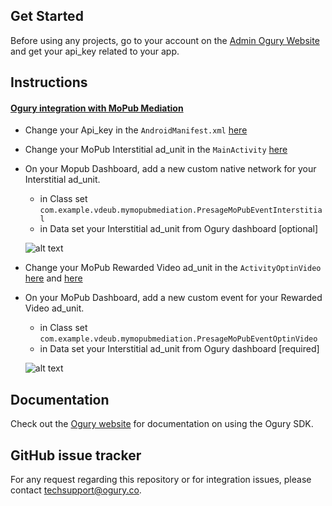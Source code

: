 ## Get Started

Before using any projects, go to your account on the [Admin Ogury Website](https://admin.ogury.co) and get your api_key related to your app.

## Instructions

#### [Ogury integration with MoPub Mediation](https://github.com/Ogury/Sample-Projects/tree/master/Android/MoPub_mediation)
* Change your Api_key in the `AndroidManifest.xml` [here](https://github.com/Ogury/Sample-Projects/tree/master/Android/MoPub_mediation/app/src/main/AndroidManifest.xml#L29)
* Change your MoPub Interstitial ad_unit in the `MainActivity` [here](https://github.com/Ogury/Sample-Projects/blob/master/Android/MoPub_mediation/app/src/main/java/com/example/vdeub/mymopubmediation/MainActivity.java#L34)
* On your Mopub Dashboard, add a new custom native network for your Interstitial ad_unit.
	* in Class set `com.example.vdeub.mymopubmediation.PresageMoPubEventInterstitial`
	* in Data set your Interstitial ad_unit from Ogury dashboard [optional]

	![alt text](https://s3-eu-west-1.amazonaws.com/ogury-cdn/Loicvdb-Github/mopub_interstitial.png)
	
* Change your MoPub Rewarded Video ad_unit in the `ActivityOptinVideo` [here](https://github.com/Ogury/Sample-Projects/blob/master/Android/MoPub_mediation/app/src/main/java/com/example/vdeub/mymopubmediation/ActivityOptinVideo.java#L115) and [here](https://github.com/Ogury/Sample-Projects/blob/master/Android/MoPub_mediation/app/src/main/java/com/example/vdeub/mymopubmediation/ActivityOptinVideo.java#L108)
* On your MoPub Dashboard, add a new custom event for your Rewarded Video ad_unit.
	* in Class set `com.example.vdeub.mymopubmediation.PresageMoPubEventOptinVideo`
	* in Data set your Interstitial ad_unit from Ogury dashboard [required]

	![alt text](https://s3-eu-west-1.amazonaws.com/ogury-cdn/Loicvdb-Github/mopub_rewarded_video.png)

## Documentation

Check out the [Ogury website](https://admin.ogury.co) for documentation on using the Ogury SDK.

## GitHub issue tracker

For any request regarding this repository or for integration issues, please contact techsupport@ogury.co.

